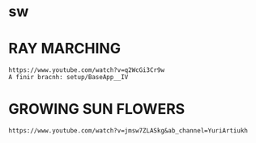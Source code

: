 # sw

# RAY MARCHING
    https://www.youtube.com/watch?v=q2WcGi3Cr9w
    A finir bracnh: setup/BaseApp__IV

# GROWING SUN FLOWERS
    https://www.youtube.com/watch?v=jmsw7ZLASkg&ab_channel=YuriArtiukh